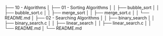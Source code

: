 ├── 10 - Algorithms
│   ├── 01 - Sorting Algorithms
│   │   ├── bubble_sort
│   │   ├── bubble_sort.c
│   │   ├── merge_sort
│   │   ├── merge_sort.c
│   │   └── README.md
│   ├── 02 - Searching Algorithms
│   │   ├── binary_search
│   │   ├── binary_search.c
│   │   ├── linear_search
│   │   ├── linear_search.c
│   │   └── README.md
│   └── README.md
